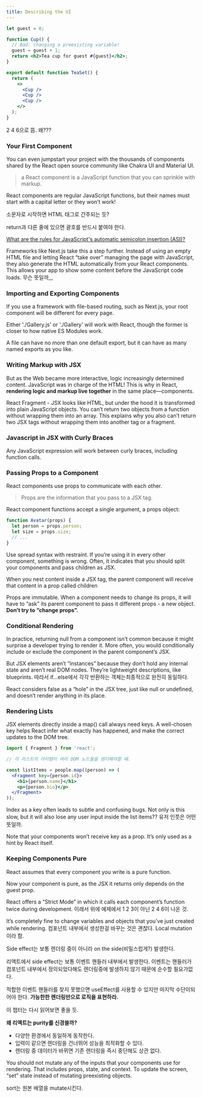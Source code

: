 ```yaml
---
title: Describing the UI
---
```


```jsx
let guest = 0;

function Cup() {
  // Bad: changing a preexisting variable!
  guest = guest + 1;
  return <h2>Tea cup for guest #{guest}</h2>;
}

export default function TeaSet() {
  return (
    <>
      <Cup />
      <Cup />
      <Cup />
    </>
  );
}
```

2 4 6으로 뜸. 왜???

### Your First Component

You can even jumpstart your project with the thousands of components shared by the React open source community like Chakra UI and Material UI.

> a React component is a JavaScript function that you can sprinkle with markup.

React components are regular JavaScript functions, but their names must start with a capital letter or they won’t work!

소문자로 시작하면 HTML 태그로 간주되는 듯?

return과 다른 줄에 있으면 괄호를 반드시 붙여야 한다.

[What are the rules for JavaScript's automatic semicolon insertion (ASI)?](https://stackoverflow.com/questions/2846283/what-are-the-rules-for-javascripts-automatic-semicolon-insertion-asi)

Frameworks like Next.js take this a step further. Instead of using an empty HTML file and letting React “take over” managing the page with JavaScript, they also generate the HTML automatically from your React components. This allows your app to show some content before the JavaScript code loads. 무슨 뜻일까,,,

### Importing and Exporting Components

If you use a framework with file-based routing, such as Next.js, your root component will be different for every page.

Either './Gallery.js' or './Gallery' will work with React, though the former is closer to how native ES Modules work.

A file can have no more than one default export, but it can have as many named exports as you like.

### Writing Markup with JSX

But as the Web became more interactive, logic increasingly determined content. JavaScript was in charge of the HTML! This is why in React, **rendering logic and markup live together** in the same place—components.

React Fragment - JSX looks like HTML, but under the hood it is transformed into plain JavaScript objects. You can’t return two objects from a function without wrapping them into an array. This explains why you also can’t return two JSX tags without wrapping them into another tag or a fragment.

### Javascript in JSX with Curly Braces

Any JavaScript expression will work between curly braces, including function calls.

### Passing Props to a Component

React components use props to communicate with each other.

> Props are the information that you pass to a JSX tag.

React component functions accept a single argument, a props object:

```jsx
function Avatar(props) {
  let person = props.person;
  let size = props.size;
  // ...
}
```

Use spread syntax with restraint. If you’re using it in every other component, something is wrong. Often, it indicates that you should split your components and pass children as JSX.

When you nest content inside a JSX tag, the parent component will receive that content in a prop called children

Props are immutable. When a component needs to change its props, it will have to “ask” its parent component to pass it different props - a new object. **Don’t try to “change props”.**

### Conditional Rendering

In practice, returning null from a component isn’t common because it might surprise a developer trying to render it. More often, you would conditionally include or exclude the component in the parent component’s JSX.

But JSX elements aren’t “instances” because they don’t hold any internal state and aren’t real DOM nodes. They’re lightweight descriptions, like blueprints. 따라서 if...else에서 각각 반환하는 객체는최종적으로 완전히 동일하다.

React considers false as a “hole” in the JSX tree, just like null or undefined, and doesn’t render anything in its place.

### Rendering Lists

JSX elements directly inside a map() call always need keys. A well-chosen key helps React infer what exactly has happened, and make the correct updates to the DOM tree.

```jsx
import { Fragment } from 'react';

// 각 리스트의 아이템이 여러 DOM 노드들을 렌더해야할 떄.

const listItems = people.map((person) => (
  <Fragment key={person.id}>
    <h1>{person.name}</h1>
    <p>{person.bio}</p>
  </Fragment>
));
```

Index as a key often leads to subtle and confusing bugs. Not only is this slow, but it will also lose any user input inside the list items?? 유저 인풋은 어떤 뜻일까.

Note that your components won’t receive key as a prop. It’s only used as a hint by React itself.

### Keeping Components Pure

React assumes that every component you write is a pure function.

Now your component is pure, as the JSX it returns only depends on the guest prop.

React offers a “Strict Mode” in which it calls each component’s function twice during development. 이래서 위에 예제에서 1 2 3이 아닌 2 4 6이 나온 것.

It’s completely fine to change variables and objects that you’ve just created while rendering. 컴포넌트 내부에서 생성한걸 바꾸는 것은 괜찮다. Local mutation이라 함.

Side effect는 보통 렌더링 중이 아니라 on the side(비밀스럽게?) 발생한다.

리액트에서 side effect는 보통 이벤트 핸들러 내부에서 발생한다. 이벤트는 핸들러가컴포넌트 내부에서 정의되었다해도 렌더링중에 발생하지 않기 때문에 순수할 필요가없다.

적합한 이벤트 핸들러를 찾지 못했으면 useEffect를 사용할 수 있지만 마지막 수단이되어야 한다. **가능한한 렌더링만으로 로직을 표현하라.**

이 챕터는 다시 읽어보면 좋을 듯.

**왜 리액트는 purity를 신경쓸까?**

- 다양한 환경에서 동일하게 동작한다.
- 입력이 같으면 렌더링을 건너뛰어 성능을 최적화할 수 있다.
- 렌더링 중 데이터가 바뀌면 기존 렌더링을 즉시 중단해도 상관 없다.

You should not mutate any of the inputs that your components use for rendering. That includes props, state, and context. To update the screen, “set” state instead of mutating preexisting objects.

sort는 원본 배열을 mutate시킨다.
